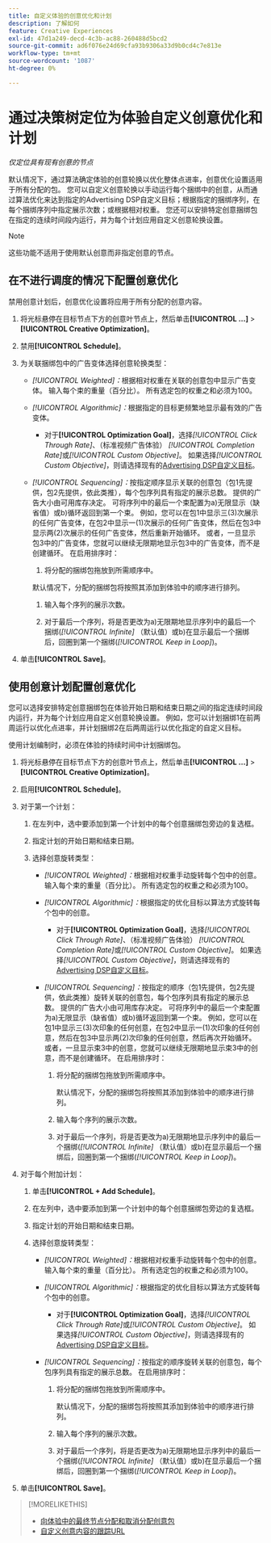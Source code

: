 ```yaml
---
title: 自定义体验的创意优化和计划
description: 了解如何
feature: Creative Experiences
exl-id: 47d1a249-decd-4c3b-ac88-260488d5bcd2
source-git-commit: ad6f076e24d69cfa93b9306a33d9b0cd4c7e813e
workflow-type: tm+mt
source-wordcount: '1087'
ht-degree: 0%

---
```


# 通过决策树定位为体验自定义创意优化和计划

*仅定位具有现有创意的节点*

默认情况下，通过算法确定体验的创意轮换以优化整体点进率，创意优化设置适用于所有分配的包。 您可以自定义创意轮换以手动运行每个捆绑中的创意，从而通过算法优化来达到指定的Advertising DSP自定义目标；根据指定的捆绑序列，在每个捆绑序列中指定展示次数；或根据相对权重。 您还可以安排特定创意捆绑包在指定的连续时间段内运行，并为每个计划应用自定义创意轮换设置。

>[!NOTE]
>
>这些功能不适用于使用默认创意而非指定创意的节点。

## 在不进行调度的情况下配置创意优化

禁用创意计划后，创意优化设置将应用于所有分配的创意内容。

1. 将光标悬停在目标节点下方的创意叶节点上，然后单击&#x200B;**[!UICONTROL ...]** > **[!UICONTROL Creative Optimization]**。

1. 禁用&#x200B;**[!UICONTROL Schedule]**。

1. 为关联捆绑包中的广告变体选择创意轮换类型：

   * *[!UICONTROL Weighted]：*&#x200B;根据相对权重在关联的创意包中显示广告变体。 输入每个束的重量（百分比）。 所有选定包的权重之和必须为100。<!-- For example, if Bundle 1 is 60 and Bundle 2 is 40, then Bundle 1 is shown 60% of the time, and Bundle 2 is shown 40% of the time. -->

   * *[!UICONTROL Algorithmic]：*&#x200B;根据指定的目标更频繁地显示最有效的广告变体。

      * 对于&#x200B;**[!UICONTROL Optimization Goal]**，选择&#x200B;*[!UICONTROL Click Through Rate]*、（标准视频广告体验） *[!UICONTROL Completion Rate]*&#x200B;或&#x200B;*[!UICONTROL Custom Objective]*。  如果选择&#x200B;*[!UICONTROL Custom Objective]*，则请选择现有的[Advertising DSP自定义目标](/help/dsp/optimization/custom-goal.md)。

   * *[!UICONTROL Sequencing]：*&#x200B;按指定顺序显示关联的创意包（包1先提供，包2先提供，依此类推），每个包序列具有指定的展示总数。 提供的广告大小由可用库存决定。 可将序列中的最后一个束配置为a\)无限显示（缺省值）或b\)循环返回到第一个束。 例如，您可以在包1中显示三(3)次展示的任何广告变体，在包2中显示一(1)次展示的任何广告变体，然后在包3中显示两(2)次展示的任何广告变体，然后重新开始循环。 或者，一旦显示包3中的广告变体，您就可以继续无限期地显示包3中的广告变体，而不是创建循环。 在启用排序时：

      1. 将分配的捆绑包拖放到所需顺序中。

     默认情况下，分配的捆绑包将按照其添加到体验中的顺序进行排列。

      1. 输入每个序列的展示次数。

      1. 对于最后一个序列，将是否更改为a\)无限期地显示序列中的最后一个捆绑(*[!UICONTROL Infinite]* （默认值）或b\)在显示最后一个捆绑后，回圈到第一个捆绑(*[!UICONTROL Keep in Loop]*)。

1. 单击&#x200B;**[!UICONTROL Save]**。

## 使用创意计划配置创意优化

您可以选择安排特定创意捆绑包在体验开始日期和结束日期之间的指定连续时间段内运行，并为每个计划应用自定义创意轮换设置。 例如，您可以计划捆绑1在前两周运行以优化点进率，并计划捆绑2在后两周运行以优化指定的自定义目标。

使用计划编制时，必须在体验的持续时间中计划捆绑包。

1. 将光标悬停在目标节点下方的创意叶节点上，然后单击&#x200B;**[!UICONTROL ...]** > **[!UICONTROL Creative Optimization]**。

1. 启用&#x200B;**[!UICONTROL Schedule]**。

1. 对于第一个计划：

   1. 在左列中，选中要添加到第一个计划中的每个创意捆绑包旁边的复选框。

   1. 指定计划的开始日期和结束日期。

   1. 选择创意旋转类型：

      * *[!UICONTROL Weighted]：*&#x200B;根据相对权重手动旋转每个包中的创意。 输入每个束的重量（百分比）。 所有选定包的权重之和必须为100。

      * *[!UICONTROL Algorithmic]：*&#x200B;根据指定的优化目标以算法方式旋转每个包中的创意。

         * 对于&#x200B;**[!UICONTROL Optimization Goal]**，选择&#x200B;*[!UICONTROL Click Through Rate]*、（标准视频广告体验） *[!UICONTROL Completion Rate]*&#x200B;或&#x200B;*[!UICONTROL Custom Objective]*。  如果选择&#x200B;*[!UICONTROL Custom Objective]*，则请选择现有的[Advertising DSP自定义目标](/help/dsp/optimization/custom-goal.md)。

      * *[!UICONTROL Sequencing]：*&#x200B;按指定的顺序（包1先提供，包2先提供，依此类推）旋转关联的创意包，每个包序列具有指定的展示总数。 提供的广告大小由可用库存决定。 可将序列中的最后一个束配置为a\)无限显示（缺省值）或b\)循环返回到第一个束。 例如，您可以在包1中显示三(3)次印象的任何创意，在包2中显示一(1)次印象的任何创意，然后在包3中显示两(2)次印象的任何创意，然后再次开始循环。 或者，一旦显示束3中的创意，您就可以继续无限期地显示束3中的创意，而不是创建循环。 在启用排序时：

         1. 将分配的捆绑包拖放到所需顺序中。

            默认情况下，分配的捆绑包将按照其添加到体验中的顺序进行排列。

         1. 输入每个序列的展示次数。

         1. 对于最后一个序列，将是否更改为a\)无限期地显示序列中的最后一个捆绑(*[!UICONTROL Infinite]* （默认值）或b\)在显示最后一个捆绑后，回圈到第一个捆绑(*[!UICONTROL Keep in Loop]*)。

1. 对于每个附加计划：

   1. 单击&#x200B;**[!UICONTROL + Add Schedule]**。

   1. 在左列中，选中要添加到第一个计划中的每个创意捆绑包旁边的复选框。

   1. 指定计划的开始日期和结束日期。

   1. 选择创意旋转类型：

      * *[!UICONTROL Weighted]：*&#x200B;根据相对权重手动旋转每个包中的创意。 输入每个束的重量（百分比）。 所有选定包的权重之和必须为100。

      * *[!UICONTROL Algorithmic]：*&#x200B;根据指定的优化目标以算法方式旋转每个包中的创意。

         * 对于&#x200B;**[!UICONTROL Optimization Goal]**，选择&#x200B;*[!UICONTROL Click Through Rate]*&#x200B;或&#x200B;*[!UICONTROL Custom Objective]*。  如果选择&#x200B;*[!UICONTROL Custom Objective]*，则请选择现有的[Advertising DSP自定义目标](/help/dsp/optimization/custom-goal.md)。

      * *[!UICONTROL Sequencing]：*&#x200B;按指定的顺序旋转关联的创意包，每个包序列具有指定的展示总数。 在启用排序时：

         1. 将分配的捆绑包拖放到所需顺序中。

            默认情况下，分配的捆绑包将按照其添加到体验中的顺序进行排列。

         1. 输入每个序列的展示次数。

         1. 对于最后一个序列，将是否更改为a\)无限期地显示序列中的最后一个捆绑(*[!UICONTROL Infinite]* （默认值）或b\)在显示最后一个捆绑后，回圈到第一个捆绑(*[!UICONTROL Keep in Loop]*)。

1. 单击&#x200B;**[!UICONTROL Save]**。

>[!MORELIKETHIS]
>
>* [向体验中的最终节点分配和取消分配创意包](/help/creative/experiences/experience-assign-creative-bundles.md)
>* [自定义创意内容的跟踪URL](/help/creative/experiences/experience-tracking-urls-targeting.md)
